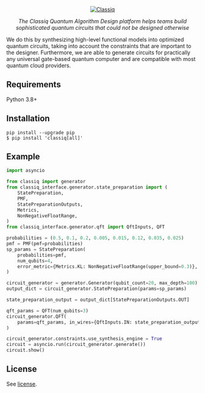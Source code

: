 <p align="center">
  <a href="https://www.classiq.io"><img src="https://uploads-ssl.webflow.com/60000db7a5f449af5e4590ac/6122b22eea7a9583a5c0d560_classiq_RGB_Green_with_margin.png
" alt="Classiq"></a>
</p>
<p align="center">
    <em>The Classiq Quantum Algorithm Design platform helps teams build sophisticated quantum circuits that could not be designed otherwise</em>
</p>


We do this by synthesizing high-level functional models into optimized quantum circuits, taking into account the
constraints that are important to the designer. Furthermore, we are able to generate circuits for practically any
universal gate-based quantum computer and are compatible with most quantum cloud providers.

## Requirements
Python 3.8+


## Installation
```console
pip install --upgrade pip
$ pip install 'classiq[all]'
```

## Example

```python
import asyncio

from classiq import generator
from classiq_interface.generator.state_preparation import (
    StatePreparation,
    PMF,
    StatePreparationOutputs,
    Metrics,
    NonNegativeFloatRange,
)
from classiq_interface.generator.qft import QftInputs, QFT

probabilities = (0.5, 0.1, 0.2, 0.005, 0.015, 0.12, 0.035, 0.025)
pmf = PMF(pmf=probabilities)
sp_params = StatePreparation(
    probabilities=pmf,
    num_qubits=4,
    error_metric={Metrics.KL: NonNegativeFloatRange(upper_bound=0.3)},
)

circuit_generator = generator.Generator(qubit_count=20, max_depth=100)
output_dict = circuit_generator.StatePreparation(params=sp_params)

state_preparation_output = output_dict[StatePreparationOutputs.OUT]

qft_params = QFT(num_qubits=3)
circuit_generator.QFT(
    params=qft_params, in_wires={QftInputs.IN: state_preparation_output}
)

circuit_generator.constraints.use_synthesis_engine = True
circuit = asyncio.run(circuit_generator.generate())
circuit.show()
```

## License
See [license](https://classiq.io/license).
